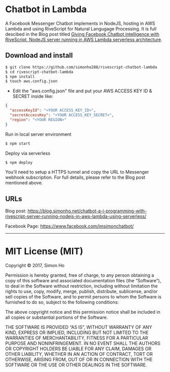 # Chatbot in Lambda

A Facebook Messenger Chatbot implements in NodeJS, hosting in AWS Lambda and using RiveScript for Natural Langugage Processing. It is full descibed in the Blog post titled [Giving Facebook Chatbot intelligence with RiveScript, NodeJS server running in AWS Lambda serverless architecture](https://blog.simonho.net/2017/08/giving-facebook-chatbot-intelligence.html).

## Download and install

```bash
$ git clone https://github.com/simonho288/rivescript-chatbot-lambda
$ cd rivescript-chatbot-lambda
$ npm install
$ touch aws.config.json
```

* Edit the "aws.config.json" file and put your AWS ACCESS KEY ID & SECRET inside like:
```json
{
  "accessKeyId": "<YOUR ACCESS_KEY_ID>",
  "secretAccessKey": "<YOUR ACCESS_KEY_SECRET>",
  "region": "<YOUR REGION>"
}
```

Run in local server environment
```bash
$ npm start
```

Deploy via serverless
```bash
$ npm deploy
```

You'll need to setup a HTTPS tunnel and copy the URL to Messenger webhook subscription. For full details, please refer to the Blog post mentioned above.

## URLs

Blog post:
https://blog.simonho.net/chatbot-a-i-programming-with-rivescript-server-running-nodejs-in-aws-lambda-using-serverless/

Facebook Page:
https://www.facebook.com/imsimonchatbot/

---

MIT License (MIT)
=====================

Copyright © 2017, Simon Ho

Permission is hereby granted, free of charge, to any person
obtaining a copy of this software and associated documentation
files (the “Software”), to deal in the Software without
restriction, including without limitation the rights to use,
copy, modify, merge, publish, distribute, sublicense, and/or sell
copies of the Software, and to permit persons to whom the
Software is furnished to do so, subject to the following
conditions:

The above copyright notice and this permission notice shall be
included in all copies or substantial portions of the Software.

THE SOFTWARE IS PROVIDED “AS IS”, WITHOUT WARRANTY OF ANY KIND,
EXPRESS OR IMPLIED, INCLUDING BUT NOT LIMITED TO THE WARRANTIES
OF MERCHANTABILITY, FITNESS FOR A PARTICULAR PURPOSE AND
NONINFRINGEMENT. IN NO EVENT SHALL THE AUTHORS OR COPYRIGHT
HOLDERS BE LIABLE FOR ANY CLAIM, DAMAGES OR OTHER LIABILITY,
WHETHER IN AN ACTION OF CONTRACT, TORT OR OTHERWISE, ARISING
FROM, OUT OF OR IN CONNECTION WITH THE SOFTWARE OR THE USE OR
OTHER DEALINGS IN THE SOFTWARE.

